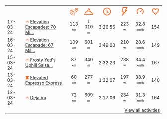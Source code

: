 <table>
    <tr>
        <th></th>
        <th></th>
        <th align="center"><img src="https://raw.githubusercontent.com/robiningelbrecht/strava-activities/master/public/distance.svg" width="30" alt="distance" title="distance"/></th>
        <th align="center"><img src="https://raw.githubusercontent.com/robiningelbrecht/strava-activities/master/public/elevation.svg" width="30" alt="elevation" title="elevation"/></th>
        <th align="center"><img src="https://raw.githubusercontent.com/robiningelbrecht/strava-activities/master/public/time.svg" width="30" alt="time" title="time"/></th>
        <th align="center"><img src="https://raw.githubusercontent.com/robiningelbrecht/strava-activities/master/public/average-watt.svg" width="30" alt="average watts" title="average watts"/></th>
        <th align="center"><img src="https://raw.githubusercontent.com/robiningelbrecht/strava-activities/master/public/average-speed.svg" width="30" alt="average speed" title="average speed"/></th>
        <th align="center"><img src="https://raw.githubusercontent.com/robiningelbrecht/strava-activities/master/public/heart-rate.svg" width="30" alt="average heart rate" title="average heart rate"/></th>
    </tr>
            <tr>
            <td>17-03-24</td>
            <td>
                <img src="https://raw.githubusercontent.com/robiningelbrecht/strava-activities/master/public/activity-ride.svg" width="12" alt="Elevation Escapades: 70 Miles of Uphill Shenanigans!" title="Elevation Escapades: 70 Miles of Uphill Shenanigans!"/>
<a href="https://www.strava.com/activities/10982263734" title="Kcal: 3063 | Gear: None ">Elevation Escapades: 70 Mi...</a>
            </td>
            <td align="center">113 <sup><sub>km</sub></sup></td>
            <td align="center">1 010 <sup><sub>m</sub></sup></td>
            <td align="center">3:26:56</td>
            <td align="center">223 <sup><sub>w</sub></sup></td>
            <td align="center">32.8 <sup><sub>km/h</sub></sup></td>
            <td align="center">154</td>
        </tr>
            <tr>
            <td>16-03-24</td>
            <td>
                <img src="https://raw.githubusercontent.com/robiningelbrecht/strava-activities/master/public/activity-ride.svg" width="12" alt="Elevation Escapade: 67 Miles of Quirky Climbs!" title="Elevation Escapade: 67 Miles of Quirky Climbs!"/>
<a href="https://www.strava.com/activities/10974665534" title="Kcal: 3214 | Gear: None ">Elevation Escapade: 67 Mil...</a>
            </td>
            <td align="center">109 <sup><sub>km</sub></sup></td>
            <td align="center">601 <sup><sub>m</sub></sup></td>
            <td align="center">3:49:00</td>
            <td align="center">210 <sup><sub>w</sub></sup></td>
            <td align="center">28.6 <sup><sub>km/h</sub></sup></td>
            <td align="center">149</td>
        </tr>
            <tr>
            <td>15-03-24</td>
            <td>
                <img src="https://raw.githubusercontent.com/robiningelbrecht/strava-activities/master/public/activity-ride.svg" width="12" alt="Frosty Yeti&#039;s Uphill Salsa Dance" title="Frosty Yeti&#039;s Uphill Salsa Dance"/>
<a href="https://www.strava.com/activities/10967092464" title="Kcal: 2390 | Gear: None ">Frosty Yeti&#039;s Uphill Salsa...</a>
            </td>
            <td align="center">87 <sup><sub>km</sub></sup></td>
            <td align="center">340 <sup><sub>m</sub></sup></td>
            <td align="center">2:32:23</td>
            <td align="center">238 <sup><sub>w</sub></sup></td>
            <td align="center">34.4 <sup><sub>km/h</sub></sup></td>
            <td align="center">167</td>
        </tr>
            <tr>
            <td>13-03-24</td>
            <td>
                                <img src="https://raw.githubusercontent.com/robiningelbrecht/strava-activities/master/public/activity-virtual-ride-zwift.svg" width="12" alt="Elevated Espresso Express" title="Elevated Espresso Express"/>
<a href="https://www.strava.com/activities/10950998424" title="Kcal: 1045 | Gear: None ">Elevated Espresso Express</a>
            </td>
            <td align="center">60 <sup><sub>km</sub></sup></td>
            <td align="center">277 <sup><sub>m</sub></sup></td>
            <td align="center">1:32:07</td>
            <td align="center">197 <sup><sub>w</sub></sup></td>
            <td align="center">38.9 <sup><sub>km/h</sub></sup></td>
            <td align="center">140</td>
        </tr>
            <tr>
            <td>12-03-24</td>
            <td>
                <img src="https://raw.githubusercontent.com/robiningelbrecht/strava-activities/master/public/activity-ride.svg" width="12" alt="Deja Vu" title="Deja Vu"/>
<a href="https://www.strava.com/activities/10943972678" title="Kcal: 2122 | Gear: None ">Deja Vu</a>
            </td>
            <td align="center">72 <sup><sub>km</sub></sup></td>
            <td align="center">609 <sup><sub>m</sub></sup></td>
            <td align="center">2:17:06</td>
            <td align="center">234 <sup><sub>w</sub></sup></td>
            <td align="center">31.3 <sup><sub>km/h</sub></sup></td>
            <td align="center">164</td>
        </tr>
                <tr>
            <td colspan="8" align="right"><a href="https://github.com/robiningelbrecht/strava-activities#activities">View all activities</a></td>
        </tr>
    </table>
